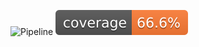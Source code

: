 ![Pipeline](https://github.com/Ghilil/apitestgitaction/actions/workflows/ci.yml/badge.svg)
[![Coverage](.github/badges/jacoco.svg)](https://github.com/Ghilil/apitestgitaction/actions/workflows/ci.yml/jacoco.svg)
